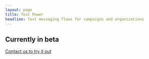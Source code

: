 ```yaml
---
layout: page
title: Text Power
headline: Text messaging flows for campaigns and organizations
---
```


## Currently in beta

<a href="../../contact" class="special">Contact us to try it out</a>
